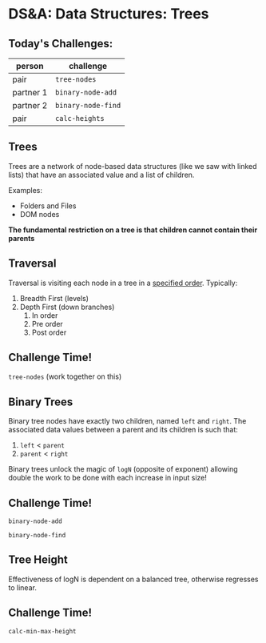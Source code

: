 DS&A: Data Structures: Trees
===

## Today's Challenges:

person | challenge
---|---
pair | `tree-nodes`
partner 1 | `binary-node-add`
partner 2 | `binary-node-find`
pair | `calc-heights`

## Trees

Trees are a network of node-based data structures (like we saw with linked lists) that have an associated value and a list of children.

Examples:
- Folders and Files
- DOM nodes

**The fundamental restriction on a tree is that children cannot contain their parents**

## Traversal

Traversal is visiting each node in a tree in a [specified order](https://www.geeksforgeeks.org/bfs-vs-dfs-binary-tree/). Typically:

1. Breadth First (levels)
1. Depth First (down branches)
    1. In order
    1. Pre order
    1. Post order

## Challenge Time!

`tree-nodes` (work together on this)

## Binary Trees

Binary tree nodes have exactly two children, named `left` and `right`. The associated data values between a parent and its children is such that:

1. `left` < `parent`
1. `parent` < `right`

Binary trees unlock the magic of `logN` (opposite of exponent) allowing double the work to be done with each increase in input size!

## Challenge Time!

`binary-node-add`

`binary-node-find`

## Tree Height

Effectiveness of logN is dependent on a balanced tree, otherwise regresses to linear.

## Challenge Time!

`calc-min-max-height`

